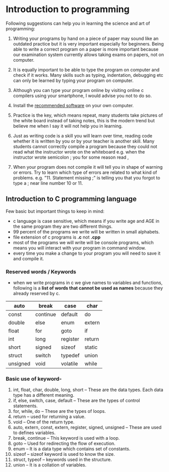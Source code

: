 # Introduction to programming

Following suggestions can help you in learning the science and art of programming:

1. Writing your programs by hand on a piece of paper may sound like an outdated practice but it is very important especially for beginners. Being able to write a correct program on a paper is more important because our examination system currently allows taking exams on papers, not on computer.

2. It is equally important to be able to type the program on computer and check if it works. Many skills such as typing, indentation, debugging etc can only be learned by typing your program on computer.

3. Although you can type your program online by visiting online c compilers using your smartphone, I would advise you not to do so. 

4. Install the [recommended software](https://www.codeblocks.org/downloads/binaries/#imagesoswindows48pnglogo-microsoft-windows) on your own computer.

5. Practice is the key, which means repeat, many students take pictures of the white board instead of taking notes, this is the modern trend but believe me when I say it will not help you in learning.

6. Just as writing code is a skill you will learn over time, reading code whether it is written by you or by your teacher is another skill. Many students cannot correctly compile a program because they could not read what the instructor wrote on the whiteboard e.g. when the instructor wrote semicolon ; you for some reason read ,

7. When your program does not compile it will tell you in shape of warning or errors. Try to learn which type of errors are related to what kind of problems. e.g. "11. Statement missing ;" is telling you that you forgot to type a ; near line number 10 or 11. 

## Introduction to C programming language

Few basic but important things to keep in mind:  

- c language is case sensitive, which means if you write age and AGE in the same program they are two different things.
- 99 percent of the programs we write will be written in small alphabets.
- file extension of c programs is **.c** not **.cpp**
- most of the programs we will write will be console programs, which means you will interact with your program in command window.
- every time you make a change to your program you will need to save it and compile it.

### Reserved words / Keywords

- when we write programs in c we give names to variables and functions, following is a **list of words that cannot be used as names** because they already reserved by c.

  
| auto	   | break	   |  case	    | char     |  
|----------|-----------|------------|----------|
| const	   | continue	 |  default	  | do       |
| double	 | else	     |  enum	    | extern   |
| float	   | for	     |  goto	    | if       |  
| int	     | long	     |  register	| return   |
| short	   | signed	   |  sizeof	  | static   |
| struct	 | switch	   |  typedef	  | union    |
| unsigned |	void	   |  volatile	| while    |

### Basic use of keyword-
1. int, float, char, double, long, short – These are the data types. Each data type has a different meaning.
2. if, else, switch, case, default – These are the types of control statements.
3. for, while, do – These are the types of loops.
4. return –  used for returning a value.
5. void – One of the return type.
6. auto, extern, const, extern, register, signed, unsigned – These are used to defines variables.
7. break, continue – This keyword is used with a loop.
8. goto – Used for redirecting the flow of execution.
9. enum – It is a data type which contains set of constants.
10. sizeof – sizeof keyword is used to know the size.
11.	struct, typeof –  keywords used in the structure.
12. union – It is a collation of variables.



